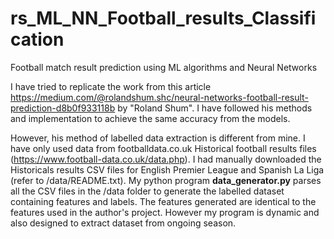 # rs_ML_NN_Football_results_Classification
Football match result prediction using ML algorithms and Neural Networks

I have tried to replicate the work from this article https://medium.com/@rolandshum.shc/neural-networks-football-result-prediction-d8b0f933118b by "Roland Shum". 
I have followed his methods and implementation to achieve the same accuracy from the models.

However, his method of labelled data extraction is different from mine. I have only used data from footballdata.co.uk Historical football results files (https://www.football-data.co.uk/data.php). I had manually downloaded the Historicals results CSV files for English Premier League and Spanish La Liga (refer to /data/README.txt). My python program <b>data_generator.py</b> parses all the CSV files in the /data folder to generate the labelled dataset containing features and labels. The features generated are identical to the features used in the author's project. However my program is dynamic and also designed to extract dataset from ongoing season.   
